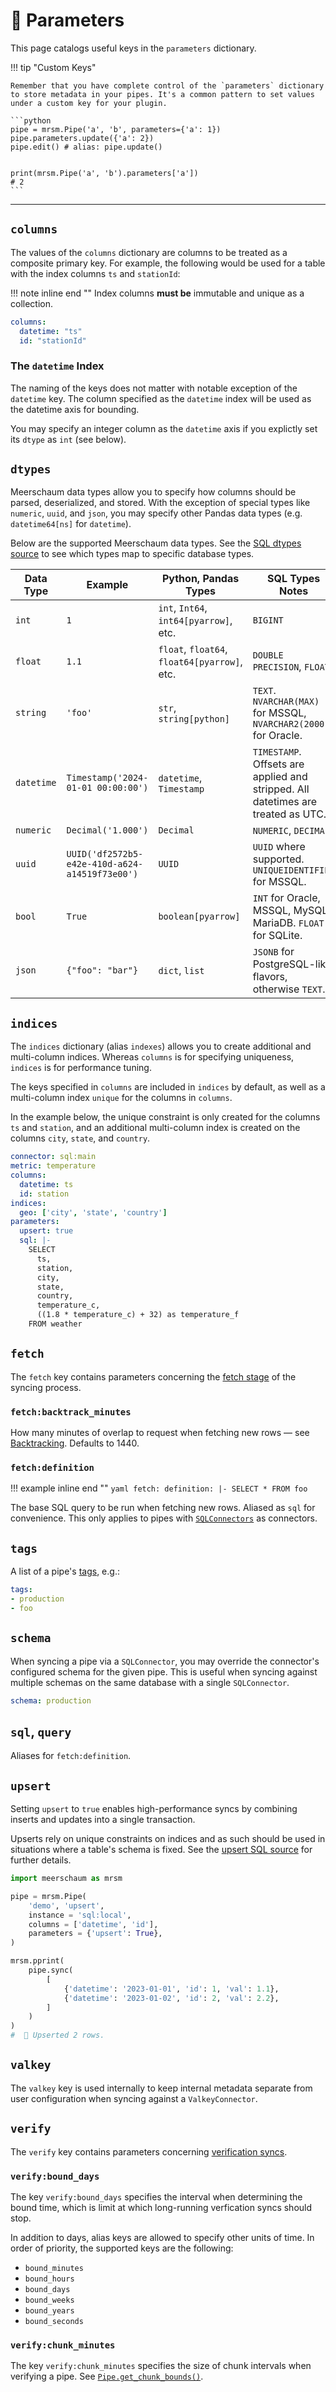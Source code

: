 # 🧩 Parameters

This page catalogs useful keys in the `parameters` dictionary.

!!! tip "Custom Keys"

    Remember that you have complete control of the `parameters` dictionary to store metadata in your pipes. It's a common pattern to set values under a custom key for your plugin.

    ```python
    pipe = mrsm.Pipe('a', 'b', parameters={'a': 1})
    pipe.parameters.update({'a': 2})
    pipe.edit() # alias: pipe.update()


    print(mrsm.Pipe('a', 'b').parameters['a'])
    # 2
    ```

---------------

## `columns`

The values of the `columns` dictionary are columns to be treated as a composite primary key. For example, the following would be used for a table with the index columns `ts` and `stationId`:


!!! note inline end ""
    Index columns **must be** immutable and unique as a collection.

```yaml
columns:
  datetime: "ts"
  id: "stationId"
```

### The `datetime` Index

The naming of the keys does not matter with notable exception of the `datetime` key. The column specified as the `datetime` index will be used as the datetime axis for bounding.

You may specify an integer column as the `datetime` axis if you explictly set its `dtype` as `int` (see below).

## `dtypes`

Meerschaum data types allow you to specify how columns should be parsed, deserialized, and stored. With the exception of special types like `numeric`, `uuid`, and `json`, you may specify other Pandas data types (e.g. `datetime64[ns]` for `datetime`).

Below are the supported Meerschaum data types. See the [SQL dtypes source](https://github.com/bmeares/Meerschaum/blob/main/meerschaum/utils/dtypes/sql.py) to see which types map to specific database types.

| Data Type  | Example                                        | Python, Pandas Types                         | SQL Types Notes                                                                  |
|------------|------------------------------------------------|----------------------------------------------|----------------------------------------------------------------------------------|
| `int`      | `1`                                            | `int`, `Int64`, `int64[pyarrow]`, etc.       | `BIGINT`                                                                         |
| `float`    | `1.1`                                          | `float`, `float64`, `float64[pyarrow]`, etc. | `DOUBLE PRECISION`, `FLOAT`                                                      |
| `string`   | `'foo'`                                        | `str`, `string[python]`                      | `TEXT`. `NVARCHAR(MAX)` for MSSQL, `NVARCHAR2(2000)` for Oracle.                 |
| `datetime` | `Timestamp('2024-01-01 00:00:00')`             | `datetime`, `Timestamp`                      | `TIMESTAMP`. Offsets are applied and stripped. All datetimes are treated as UTC. |
| `numeric`  | `Decimal('1.000')`                             | `Decimal`                                    | `NUMERIC`, `DECIMAL`                                                             |
| `uuid`     | `UUID('df2572b5-e42e-410d-a624-a14519f73e00')` | `UUID`                                       | `UUID` where supported. `UNIQUEIDENTIFIER` for MSSQL.                            |
| `bool`     | `True`                                         | `boolean[pyarrow]`                           | `INT` for Oracle, MSSQL, MySQL / MariaDB. `FLOAT` for SQLite.                    |
| `json`     | `{"foo": "bar"}`                               | `dict`, `list`                               | `JSONB` for PostgreSQL-like flavors, otherwise `TEXT`.                           |

## `indices`

The `indices` dictionary (alias `indexes`) allows you to create additional and multi-column indices. Whereas `columns` is for specifying uniqueness, `indices` is for performance tuning.

The keys specified in `columns` are included in `indices` by default, as well as a multi-column index `unique` for the columns in `columns`.

In the example below, the unique constraint is only created for the columns `ts` and `station`, and an additional multi-column index is created on the columns `city`, `state`, and `country`.

```yaml
connector: sql:main
metric: temperature
columns:
  datetime: ts
  id: station
indices:
  geo: ['city', 'state', 'country']
parameters:
  upsert: true
  sql: |-
    SELECT
      ts,
      station,
      city,
      state,
      country,
      temperature_c,
      ((1.8 * temperature_c) + 32) as temperature_f
    FROM weather
```

## `fetch`

The `fetch` key contains parameters concerning the [fetch stage](/reference/pipes/syncing/) of the syncing process.

### `fetch:backtrack_minutes`

How many minutes of overlap to request when fetching new rows ― see [Backtracking](/reference/pipes/syncing/#backtracking). Defaults to 1440.

### `fetch:definition`

!!! example inline end ""
    ```yaml
    fetch:
      definition: |-
        SELECT *
        FROM foo
    ```
    
The base SQL query to be run when fetching new rows. Aliased as `sql` for convenience. This only applies to pipes with [`SQLConnectors`](/reference/connectors/sql-connectors/) as connectors.

## `tags`

A list of a pipe's [tags](/reference/pipes/tags/), e.g.:

```yaml
tags:
- production
- foo
```

## `schema`

When syncing a pipe via a `SQLConnector`, you may override the connector's configured schema for the given pipe. This is useful when syncing against multiple schemas on the same database with a single `SQLConnector`.

```yaml
schema: production
```

## `sql`, `query`

Aliases for `fetch:definition`.

## `upsert`

Setting `upsert` to `true` enables high-performance syncs by combining inserts and updates into a single transaction.

Upserts rely on unique constraints on indices and as such should be used in situations where a table's schema is fixed. See the [upsert SQL source](https://github.com/bmeares/Meerschaum/blob/main/meerschaum/utils/sql.py) for further details.

```python
import meerschaum as mrsm

pipe = mrsm.Pipe(
    'demo', 'upsert',
    instance = 'sql:local',
    columns = ['datetime', 'id'],
    parameters = {'upsert': True},
)

mrsm.pprint(
    pipe.sync(
        [
            {'datetime': '2023-01-01', 'id': 1, 'val': 1.1},
            {'datetime': '2023-01-02', 'id': 2, 'val': 2.2},
        ]
    )
)
#  🎉 Upserted 2 rows.
```

## `valkey`

The `valkey` key is used internally to keep internal metadata separate from user configuration when syncing against a `ValkeyConnector`.

## `verify`

The `verify` key contains parameters concerning [verification syncs](/reference/pipes/syncing/#verification-syncs).

### `verify:bound_days`

The key `verify:bound_days` specifies the interval when determining the bound time, which is limit at which long-running verfication syncs should stop.

In addition to days, alias keys are allowed to specify other units of time. In order of priority, the supported keys are the following:

- `bound_minutes`
- `bound_hours`
- `bound_days`
- `bound_weeks`
- `bound_years`
- `bound_seconds`

### `verify:chunk_minutes`

The key `verify:chunk_minutes` specifies the size of chunk intervals when verifying a pipe. See [`Pipe.get_chunk_bounds()`](https://docs.meerschaum.io/meerschaum.html#Pipe.get_chunk_bounds).